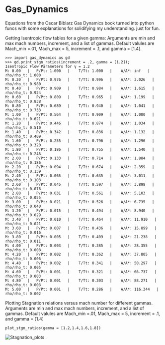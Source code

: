 # Gas_Dynamics
Equations from the Oscar Biblarz Gas Dynamics book turned into python funcs with some explanations for solidifying my understanding. just for fun.

Getting Isentropic flow tables for a given gamma:
Arguments are min and max mach numbers, increment, and a list of gammas. Default valules are Mach_min =.01, Mach_max = 5, increment = .1, and gamma = [1.4].

```
>>> import gas_dynamics as gd
>>> gd.print_stgn_ratios(increment = .2, gamma = [1.2]);
Isentropic Flow Parameters for γ = 1.2
M: 0.00   |   P/Pt: 1.000   |    T/Tt: 1.000   |    A/A*: inf   |   rho/rho_t: 1.000
M: 0.20   |   P/Pt: 0.976   |    T/Tt: 0.996   |    A/A*: 3.026   |   rho/rho_t: 0.980
M: 0.40   |   P/Pt: 0.909   |    T/Tt: 0.984   |    A/A*: 1.615   |   rho/rho_t: 0.924
M: 0.60   |   P/Pt: 0.809   |    T/Tt: 0.965   |    A/A*: 1.199   |   rho/rho_t: 0.838
M: 0.80   |   P/Pt: 0.689   |    T/Tt: 0.940   |    A/A*: 1.041   |   rho/rho_t: 0.733
M: 1.00   |   P/Pt: 0.564   |    T/Tt: 0.909   |    A/A*: 1.000   |   rho/rho_t: 0.621
M: 1.20   |   P/Pt: 0.446   |    T/Tt: 0.874   |    A/A*: 1.034   |   rho/rho_t: 0.510
M: 1.40   |   P/Pt: 0.342   |    T/Tt: 0.836   |    A/A*: 1.132   |   rho/rho_t: 0.409
M: 1.60   |   P/Pt: 0.255   |    T/Tt: 0.796   |    A/A*: 1.296   |   rho/rho_t: 0.320
M: 1.80   |   P/Pt: 0.186   |    T/Tt: 0.755   |    A/A*: 1.540   |   rho/rho_t: 0.246
M: 2.00   |   P/Pt: 0.133   |    T/Tt: 0.714   |    A/A*: 1.884   |   rho/rho_t: 0.186
M: 2.20   |   P/Pt: 0.094   |    T/Tt: 0.674   |    A/A*: 2.359   |   rho/rho_t: 0.139
M: 2.40   |   P/Pt: 0.065   |    T/Tt: 0.635   |    A/A*: 3.011   |   rho/rho_t: 0.103
M: 2.60   |   P/Pt: 0.045   |    T/Tt: 0.597   |    A/A*: 3.898   |   rho/rho_t: 0.076
M: 2.80   |   P/Pt: 0.031   |    T/Tt: 0.561   |    A/A*: 5.103   |   rho/rho_t: 0.055
M: 3.00   |   P/Pt: 0.021   |    T/Tt: 0.526   |    A/A*: 6.735   |   rho/rho_t: 0.040
M: 3.20   |   P/Pt: 0.015   |    T/Tt: 0.494   |    A/A*: 8.940   |   rho/rho_t: 0.029
M: 3.40   |   P/Pt: 0.010   |    T/Tt: 0.464   |    A/A*: 11.910   |   rho/rho_t: 0.021
M: 3.60   |   P/Pt: 0.007   |    T/Tt: 0.436   |    A/A*: 15.899   |   rho/rho_t: 0.016
M: 3.80   |   P/Pt: 0.005   |    T/Tt: 0.409   |    A/A*: 21.238   |   rho/rho_t: 0.011
M: 4.00   |   P/Pt: 0.003   |    T/Tt: 0.385   |    A/A*: 28.355   |   rho/rho_t: 0.008
M: 4.20   |   P/Pt: 0.002   |    T/Tt: 0.362   |    A/A*: 37.805   |   rho/rho_t: 0.006
M: 4.40   |   P/Pt: 0.002   |    T/Tt: 0.341   |    A/A*: 50.297   |   rho/rho_t: 0.005
M: 4.60   |   P/Pt: 0.001   |    T/Tt: 0.321   |    A/A*: 66.737   |   rho/rho_t: 0.003
M: 4.80   |   P/Pt: 0.001   |    T/Tt: 0.303   |    A/A*: 88.271   |   rho/rho_t: 0.003
M: 5.00   |   P/Pt: 0.001   |    T/Tt: 0.286   |    A/A*: 116.344   |   rho/rho_t: 0.002
```



Plotting Stagnation relations versus mach number for different gammas. Arguments are min and max mach numbers, increment, and a list of gammas. Default valules are Mach_min =.01, Mach_max = 5, increment = .1, and gamma = [1.4]

```
plot_stgn_ratios(gamma = [1.2,1.4,1.6,1.8])
```
![Stagnation_plots](https://github.com/fernancode/gas_dynamics/blob/master/plot_ratios.png)
